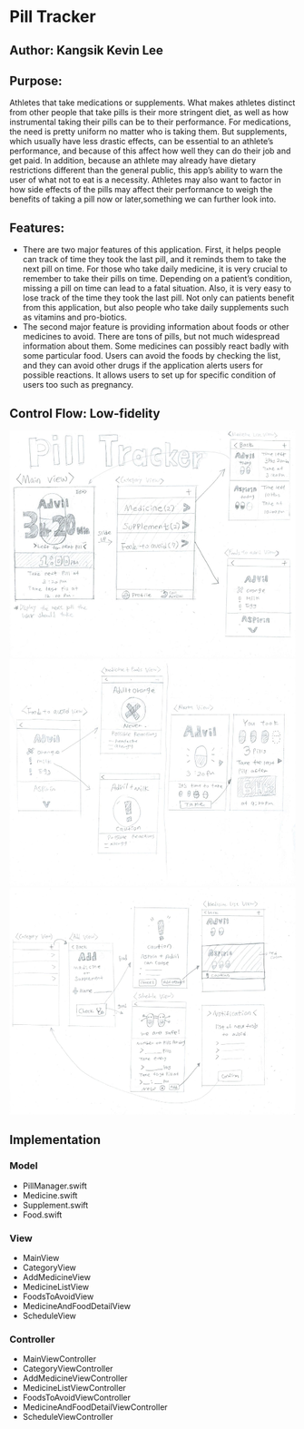 # Pill Tracker

## Author: Kangsik Kevin Lee

## Purpose:
Athletes that take medications or supplements. What makes athletes distinct from
other people that take pills is their more stringent diet, as well as how 
instrumental taking their pills can be to their performance. For medications, 
the need is pretty uniform no matter who is taking them. But supplements, which 
usually have less drastic effects, can be essential to an athlete’s performance, 
and because of this affect how well they can do their job and get paid. 
In addition, because an athlete may already have dietary restrictions different 
than the general public, this app’s ability to warn the user of what not to eat 
is a necessity. Athletes may also want to factor in how side effects of the 
pills may affect their performance to weigh the benefits of taking a pill now or
later,something we can further look into.

## Features:
- There are two major features of this application. First, it helps people can 
track of time they took the last pill, and it reminds them to take the next pill
on time. For those who take daily medicine, it is very crucial to remember to 
take their pills on time. Depending on a patient’s condition, missing a pill on 
time can lead to a fatal situation. Also, it is very easy to lose track of the 
time they took the last pill. Not only can patients benefit from this 
application, but also people who take daily supplements such as vitamins and 
pro-biotics.
- The second major feature is providing information about foods or other 
medicines to avoid. There are tons of pills, but not much widespread information 
about them. Some medicines can possibly react badly with some particular food. 
Users can avoid the foods by checking the list, and they can avoid other drugs 
if the application alerts users for possible reactions. It allows users to 
set up for specific condition of users too such as pregnancy.

## Control Flow: Low-fidelity
<img src="images/pill_tracker_wireframe-page-001.jpg" height="400" alt="Screenshot"/>
<img src="images/pill_tracker_wireframe-page-002.jpg" height="400" alt="Screenshot"/>
<img src="images/pill_tracker_wireframe-page-003.jpg" height="400" alt="Screenshot"/>

## Implementation

### Model
 - PillManager.swift
 - Medicine.swift
 - Supplement.swift
 - Food.swift
  
 
### View
 - MainView
 - CategoryView
 - AddMedicineView
 - MedicineListView
 - FoodsToAvoidView
 - MedicineAndFoodDetailView
 - ScheduleView

### Controller
 - MainViewController
 - CategoryViewController
 - AddMedicineViewController
 - MedicineListViewController
 - FoodsToAvoidViewController
 - MedicineAndFoodDetailViewController
 - ScheduleViewController
